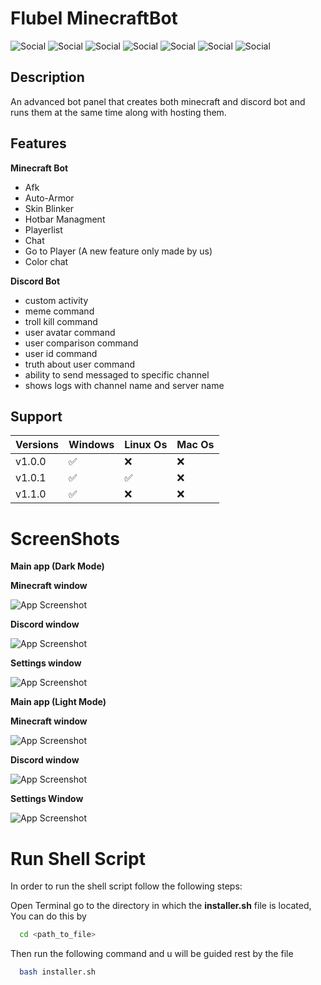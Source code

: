 
# Flubel MinecraftBot


![Social](https://img.shields.io/twitter/follow/Flubel_?color=%231DA1F2&label=Twitter&style=for-the-badge)
![Social](https://img.shields.io/youtube/channel/subscribers/UCha9zIeWFX58QASlKFW3CwQ?style=for-the-badge)
![Social](https://img.shields.io/github/downloads/MrFiend179/Flubel-MinecraftBot/total?color=informational&style=for-the-badge)
![Social](https://img.shields.io/github/release-date/MrFiend179/Flubel-MinecraftBot?style=for-the-badge)
![Social](https://img.shields.io/github/last-commit/MrFiend179/Flubel-MinecraftBot?color=important&style=for-the-badge)
![Social](https://img.shields.io/github/languages/code-size/MrFiend179/Flubel-MinecraftBot?style=for-the-badge)
![Social](https://img.shields.io/github/issues/MrFiend179/Flubel-MinecraftBot?style=for-the-badge)
## Description
  An advanced bot panel that creates both minecraft and discord bot and runs them at the same time along with hosting them.

## Features

**Minecraft Bot**
- Afk
- Auto-Armor
- Skin Blinker
- Hotbar Managment
- Playerlist
- Chat
- Go to Player (A new feature only made by us)
- Color chat

**Discord Bot**
- custom activity
- meme command
- troll kill command
- user avatar command
- user comparison command
- user id command
- truth about user command
- ability to send messaged to specific channel
- shows logs with channel name and server name

## Support

| Versions  | Windows| Linux Os | Mac Os   |
|-----------|--------|-------|----- |
| v1.0.0      |     ✅   |    ❌   |  ❌    |
| v1.0.1      |     ✅   |    ✅   |  ❌    |
| v1.1.0      |     ✅   |    ❌   |  ❌    |


# ScreenShots

**Main app (Dark Mode)**

**Minecraft window**

![App Screenshot](https://pbs.twimg.com/media/FjtJ33oXEAMje2H?format=jpg&name=small)

**Discord window**

![App Screenshot](https://pbs.twimg.com/media/FjtJ33pXgAU4qCe?format=jpg&name=small)

**Settings window**

![App Screenshot](https://pbs.twimg.com/media/FjtJ33pXEAAvBpW?format=jpg&name=small)

**Main app (Light Mode)**

**Minecraft window**

![App Screenshot](https://pbs.twimg.com/media/FjtLgcOWIAAz0wy?format=jpg&name=small)

**Discord window**

![App Screenshot](https://pbs.twimg.com/media/FjtLgcNXgAMKB_8?format=jpg&name=small)

**Settings Window**

![App Screenshot](https://pbs.twimg.com/media/FjtLgcOXwAA2rBQ?format=jpg&name=small)


# Run Shell Script
In order to run the shell script follow the following steps:

Open Terminal go to the directory in which the **installer.sh** file is located, You can do this by
```bash
  cd <path_to_file>
```
Then run the following command and u will be guided rest by the file
```bash
  bash installer.sh
```

